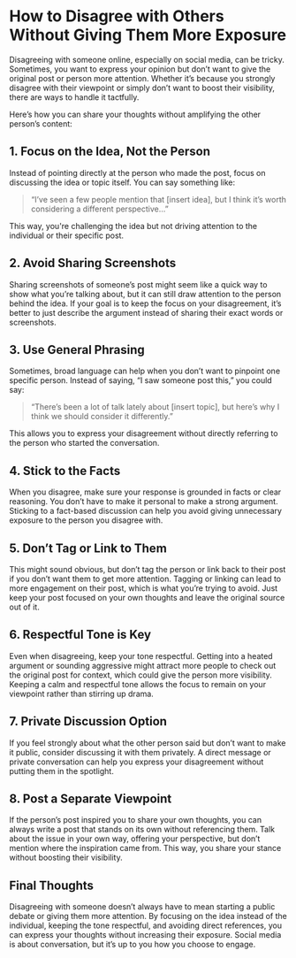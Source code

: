 # How to Disagree with Others Without Giving Them More Exposure

Disagreeing with someone online, especially on social media, can be tricky. Sometimes, you want to express your opinion but don’t want to give the original post or person more attention. Whether it’s because you strongly disagree with their viewpoint or simply don’t want to boost their visibility, there are ways to handle it tactfully.

Here’s how you can share your thoughts without amplifying the other person’s content:

## 1. Focus on the Idea, Not the Person
Instead of pointing directly at the person who made the post, focus on discussing the idea or topic itself. You can say something like:

> “I’ve seen a few people mention that [insert idea], but I think it’s worth considering a different perspective…”

This way, you're challenging the idea but not driving attention to the individual or their specific post.

## 2. Avoid Sharing Screenshots
Sharing screenshots of someone’s post might seem like a quick way to show what you’re talking about, but it can still draw attention to the person behind the idea. If your goal is to keep the focus on your disagreement, it’s better to just describe the argument instead of sharing their exact words or screenshots.

## 3. Use General Phrasing
Sometimes, broad language can help when you don’t want to pinpoint one specific person. Instead of saying, “I saw someone post this,” you could say:

> “There’s been a lot of talk lately about [insert topic], but here’s why I think we should consider it differently.”

This allows you to express your disagreement without directly referring to the person who started the conversation.

## 4. Stick to the Facts
When you disagree, make sure your response is grounded in facts or clear reasoning. You don’t have to make it personal to make a strong argument. Sticking to a fact-based discussion can help you avoid giving unnecessary exposure to the person you disagree with.

## 5. Don’t Tag or Link to Them
This might sound obvious, but don’t tag the person or link back to their post if you don’t want them to get more attention. Tagging or linking can lead to more engagement on their post, which is what you’re trying to avoid. Just keep your post focused on your own thoughts and leave the original source out of it.

## 6. Respectful Tone is Key
Even when disagreeing, keep your tone respectful. Getting into a heated argument or sounding aggressive might attract more people to check out the original post for context, which could give the person more visibility. Keeping a calm and respectful tone allows the focus to remain on your viewpoint rather than stirring up drama.

## 7. Private Discussion Option
If you feel strongly about what the other person said but don’t want to make it public, consider discussing it with them privately. A direct message or private conversation can help you express your disagreement without putting them in the spotlight. 

## 8. Post a Separate Viewpoint
If the person’s post inspired you to share your own thoughts, you can always write a post that stands on its own without referencing them. Talk about the issue in your own way, offering your perspective, but don’t mention where the inspiration came from. This way, you share your stance without boosting their visibility.

## Final Thoughts
Disagreeing with someone doesn’t always have to mean starting a public debate or giving them more attention. By focusing on the idea instead of the individual, keeping the tone respectful, and avoiding direct references, you can express your thoughts without increasing their exposure. Social media is about conversation, but it’s up to you how you choose to engage.

